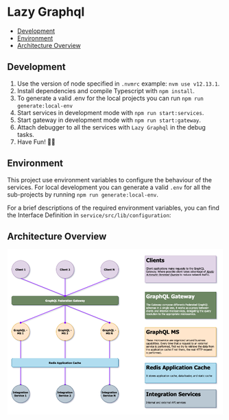 # Lazy Graphql

- [Development](#Development)
- [Environment](#ArchitectureOverview)
- [Architecture Overview](#ArchitectureOverview)

## Development

1. Use the version of node specified in `.nvmrc` example: `nvm use v12.13.1`.
2. Install dependencies and compile Typescript with `npm install`.
3. To generate a valid .env for the local projects you can run `npm run generate:local-env`
4. Start services in development mode with `npm run start:services`.
5. Start gateway in development mode with `npm run start:gateway`.
6. Attach debugger to all the services with `Lazy Graphql` in the debug tasks.
7. Have Fun! 🏄‍♂️

## Environment

This project use environment variables to configure the behaviour of the services.
For local development you can generate a valid `.env` for all the sub-projects by running `npm run generate:local-env`.

For a brief descriptions of the required environment variables, you can find the Interface Definition in `service/src/lib/configuration`:

## Architecture Overview

![alt text](lazygraphql.png)
